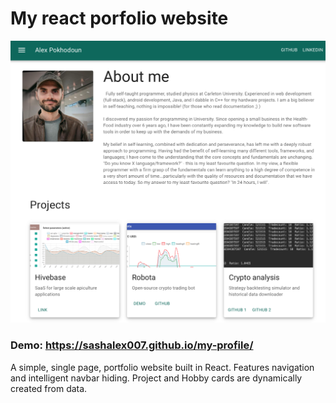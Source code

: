 # My react porfolio website

![Screenshot](screenshot.png)

### Demo: https://sashalex007.github.io/my-profile/

A simple, single page, portfolio website built in React. Features navigation and intelligent navbar hiding. Project and Hobby cards are dynamically created from data. 